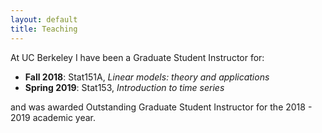 ```yaml
---
layout: default
title: Teaching
---
```

At UC Berkeley I have been a Graduate Student Instructor for:

* **Fall 2018**: Stat151A, *Linear models: theory and applications*
* **Spring 2019**: Stat153, *Introduction to time series*

and was awarded Outstanding Graduate Student Instructor for the 2018 - 2019 academic year.
